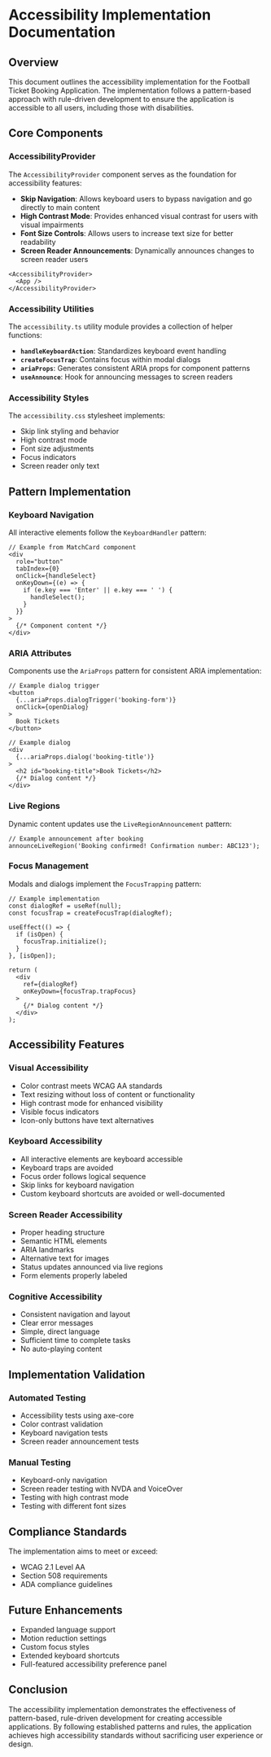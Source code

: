 # Accessibility Implementation Documentation

## Overview

This document outlines the accessibility implementation for the Football Ticket Booking Application. The implementation follows a pattern-based approach with rule-driven development to ensure the application is accessible to all users, including those with disabilities.

## Core Components

### AccessibilityProvider

The `AccessibilityProvider` component serves as the foundation for accessibility features:

- **Skip Navigation**: Allows keyboard users to bypass navigation and go directly to main content
- **High Contrast Mode**: Provides enhanced visual contrast for users with visual impairments
- **Font Size Controls**: Allows users to increase text size for better readability
- **Screen Reader Announcements**: Dynamically announces changes to screen reader users

```tsx
<AccessibilityProvider>
  <App />
</AccessibilityProvider>
```

### Accessibility Utilities

The `accessibility.ts` utility module provides a collection of helper functions:

- **`handleKeyboardAction`**: Standardizes keyboard event handling
- **`createFocusTrap`**: Contains focus within modal dialogs
- **`ariaProps`**: Generates consistent ARIA props for component patterns
- **`useAnnounce`**: Hook for announcing messages to screen readers

### Accessibility Styles

The `accessibility.css` stylesheet implements:

- Skip link styling and behavior
- High contrast mode
- Font size adjustments
- Focus indicators
- Screen reader only text

## Pattern Implementation

### Keyboard Navigation

All interactive elements follow the `KeyboardHandler` pattern:

```tsx
// Example from MatchCard component
<div 
  role="button"
  tabIndex={0}
  onClick={handleSelect}
  onKeyDown={(e) => {
    if (e.key === 'Enter' || e.key === ' ') {
      handleSelect();
    }
  }}
>
  {/* Component content */}
</div>
```

### ARIA Attributes

Components use the `AriaProps` pattern for consistent ARIA implementation:

```tsx
// Example dialog trigger
<button
  {...ariaProps.dialogTrigger('booking-form')}
  onClick={openDialog}
>
  Book Tickets
</button>

// Example dialog
<div
  {...ariaProps.dialog('booking-title')}
>
  <h2 id="booking-title">Book Tickets</h2>
  {/* Dialog content */}
</div>
```

### Live Regions

Dynamic content updates use the `LiveRegionAnnouncement` pattern:

```tsx
// Example announcement after booking
announceLiveRegion('Booking confirmed! Confirmation number: ABC123');
```

### Focus Management

Modals and dialogs implement the `FocusTrapping` pattern:

```tsx
// Example implementation
const dialogRef = useRef(null);
const focusTrap = createFocusTrap(dialogRef);

useEffect(() => {
  if (isOpen) {
    focusTrap.initialize();
  }
}, [isOpen]);

return (
  <div 
    ref={dialogRef}
    onKeyDown={focusTrap.trapFocus}
  >
    {/* Dialog content */}
  </div>
);
```

## Accessibility Features

### Visual Accessibility

- Color contrast meets WCAG AA standards
- Text resizing without loss of content or functionality
- High contrast mode for enhanced visibility
- Visible focus indicators
- Icon-only buttons have text alternatives

### Keyboard Accessibility

- All interactive elements are keyboard accessible
- Keyboard traps are avoided
- Focus order follows logical sequence
- Skip links for keyboard navigation
- Custom keyboard shortcuts are avoided or well-documented

### Screen Reader Accessibility

- Proper heading structure
- Semantic HTML elements
- ARIA landmarks
- Alternative text for images
- Status updates announced via live regions
- Form elements properly labeled

### Cognitive Accessibility

- Consistent navigation and layout
- Clear error messages
- Simple, direct language
- Sufficient time to complete tasks
- No auto-playing content

## Implementation Validation

### Automated Testing

- Accessibility tests using axe-core
- Color contrast validation
- Keyboard navigation tests
- Screen reader announcement tests

### Manual Testing

- Keyboard-only navigation
- Screen reader testing with NVDA and VoiceOver
- Testing with high contrast mode
- Testing with different font sizes

## Compliance Standards

The implementation aims to meet or exceed:

- WCAG 2.1 Level AA
- Section 508 requirements
- ADA compliance guidelines

## Future Enhancements

- Expanded language support
- Motion reduction settings
- Custom focus styles
- Extended keyboard shortcuts
- Full-featured accessibility preference panel

## Conclusion

The accessibility implementation demonstrates the effectiveness of pattern-based, rule-driven development for creating accessible applications. By following established patterns and rules, the application achieves high accessibility standards without sacrificing user experience or design.